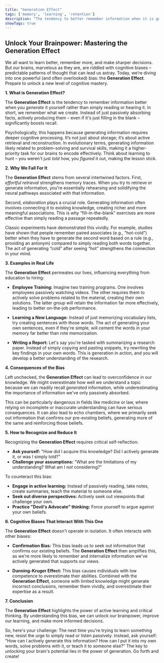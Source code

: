 ```yaml
---
title: "Generation Effect"
tags: ['memory', 'learning', 'retention']
description: "The tendency to better remember information when it is generated from one's own mind rather than simply read."
showTags: true
---
```


## Unlock Your Brainpower: Mastering the Generation Effect

We all want to learn better, remember more, and make sharper decisions. But our brains, marvelous as they are, are riddled with cognitive biases – predictable patterns of thought that can lead us astray. Today, we’re diving into one powerful (and often overlooked) bias: the **Generation Effect**. Prepare to unlock a new level of cognitive mastery.

**1. What is Generation Effect?**

The **Generation Effect** is the tendency to remember information better when you *generate* it yourself rather than simply reading or hearing it. In short, we remember what we create. Instead of just passively absorbing facts, actively producing them – even if it's just filling in the blank – significantly boosts recall.

Psychologically, this happens because generating information requires deeper cognitive processing. It’s not just about storage; it’s about active retrieval and reconstruction. In evolutionary terms, generating information likely related to problem-solving and survival skills, making it a higher-priority task for our brains to encode effectively. Think about learning to hunt – you weren't just *told* how, you *figured* it out, making the lesson stick.

**2. Why We Fall For It**

The **Generation Effect** stems from several intertwined factors. First, *effortful retrieval* strengthens memory traces. When you try to retrieve or generate information, you're essentially rehearsing and solidifying the neural pathways associated with that information.

Second, *elaboration* plays a crucial role. Generating information often involves connecting it to existing knowledge, creating richer and more meaningful associations. This is why “fill-in-the-blank” exercises are more effective than simply reading a passage repeatedly.

Classic experiments have demonstrated this vividly. For example, studies have shown that people remember paired associates (e.g., "hot-cold") better when they have to generate the second word based on a rule (e.g., providing an antonym) compared to simply reading both words together. The act of generating “cold” after seeing “hot” strengthens the connection in your mind.

**3. Examples in Real Life**

The **Generation Effect** permeates our lives, influencing everything from education to hiring:

*   **Employee Training:** Imagine two training programs. One involves employees passively watching videos. The other requires them to actively solve problems related to the material, creating their own solutions. The latter group will retain the information far more effectively, leading to better on-the-job performance.

*   **Learning a New Language:** Instead of just memorizing vocabulary lists, try creating sentences with those words. The act of generating your own sentences, even if they're simple, will cement the words in your memory far better than rote memorization.

*   **Writing a Report:** Let's say you're tasked with summarizing a research paper. Instead of simply copying and pasting snippets, try rewriting the key findings in your own words. This is generation in action, and you will develop a better understanding of the research.

**4. Consequences of the Bias**

Left unchecked, the **Generation Effect** can lead to overconfidence in our knowledge. We might overestimate how well we understand a topic because we can readily recall *generated* information, while underestimating the importance of information we've only passively absorbed.

This can be particularly dangerous in fields like medicine or law, where relying on incomplete or inaccurate understanding can have serious consequences. It can also lead to echo chambers, where we primarily seek out information that confirms our pre-existing beliefs, generating more of the same and reinforcing those beliefs.

**5. How to Recognize and Reduce It**

Recognizing the **Generation Effect** requires critical self-reflection:

*   **Ask yourself:** "How did I acquire this knowledge? Did I actively generate it, or was I simply told?"
*   **Challenge your assumptions:** "What are the limitations of my understanding? What am I *not* considering?"

To counteract this bias:

*   **Engage in active learning:** Instead of passively reading, take notes, create summaries, teach the material to someone else.
*   **Seek out diverse perspectives:** Actively seek out viewpoints that challenge your own.
*   **Practice "Devil's Advocate" thinking:** Force yourself to argue against your own beliefs.

**6. Cognitive Biases That Interact With This One**

The **Generation Effect** doesn't operate in isolation. It often interacts with other biases:

*   **Confirmation Bias:** This bias leads us to seek out information that confirms our existing beliefs. The **Generation Effect** then amplifies this, as we're more likely to remember and internalize information we've actively generated that supports our views.

*   **Dunning-Kruger Effect:** This bias causes individuals with low competence to overestimate their abilities. Combined with the **Generation Effect**, someone with limited knowledge might generate incorrect conclusions, remember them vividly, and overestimate their expertise as a result.

**7. Conclusion**

The **Generation Effect** highlights the power of active learning and critical thinking. By understanding this bias, we can unlock our brainpower, improve our learning, and make more informed decisions.

So, here's your challenge: The next time you're trying to learn something new, resist the urge to simply read or listen passively. Instead, ask yourself: "How can I actively generate this information? How can I put it into my own words, solve problems with it, or teach it to someone else?" The key to unlocking your brain's potential lies in the power of generation. Go forth and create!


